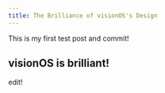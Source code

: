 ```yaml
---
title: The Brilliance of visionOS's Design
---
```


This is my first test post and commit!

## visionOS is brilliant!

edit!
